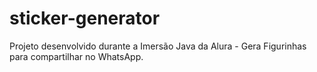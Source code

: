 # sticker-generator
Projeto desenvolvido durante a Imersão Java da Alura - Gera Figurinhas para compartilhar no WhatsApp.
